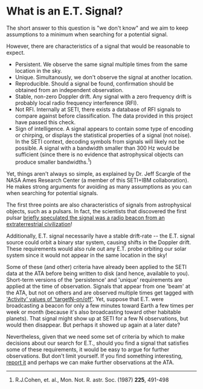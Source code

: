 # What is an E.T. Signal?

The short answer to this question is "we don't know" and we aim to keep assumptions to a minimum when
searching for a potential signal.

However, there are characteristics of a signal that would be reasonable to expect. 

  * Persistent. We observe the same signal multiple times from the same location in the sky.
  * Unique. Simultanously, we don't observe the signal at another location.
  * Reproducible. Should a signal be found, confirmation should be obtained from an independent observation.
  * Stable, non-zero Doppler drift. Any signal with a zero frequency drift is probably local radio frequency interference (RFI).
  * Not RFI. Internally at SETI, there exists a database of RFI signals to compare against before classification. The data provided in this project have passed this check.
  * Sign of intelligence. A signal appears to contain some type of encoding or chirping, or displays the statistical properties of a signal (not noise). In the SETI context, decoding symbols from signals will likely not be possible. A signal with a bandwidth smaller than 300 Hz would be sufficient (since there is no evidence that astrophysical objects can produce smaller bandwidths.<sup>1</sup>)


Yet, things aren't always so simple, as explained by Dr. Jeff Scargle of the NASA Ames 
Research Center (a member of this SETI+IBM collaboration).  He makes strong arguments for 
avoiding as many assumptions as you can when searching for potential signals.

The first three points are also characteristics of signals from astrophysical objects, such as a pulsars. 
In fact, the scientists that discovered the first pulsar [briefly speculated the signal was 
a radio beacon from an extraterrestrial civilization](http://www.bigear.org/vol1no1/burnell.htm)! 

Additionally, E.T. signal necessarily have a stable drift-rate -- the E.T. signal source could orbit a 
binary star system, causing shifts in the Doppler drift.  These requirements would also rule out any E.T. 
probe orbiting our solar system since it would not appear in the same location in the sky!

Some of these (and other) criteria have already been applied to the SETI data at the ATA before being 
written to disk (and hence, available to you). 
Short-term versions of the 'persistence' and 'unique' requirements are applied 
at the time of observation. Signals that appear from one 'beam' at the ATA, but not on others and are observed
multiple times get tagged with ['Activity' values of 'targetN-on/off'](signaldb.md#acttyp). 
Yet, suppose that E.T. were broadcasting a beacon for only a few minutes toward Earth a few times 
per week or month (because it's also broadcasting toward other habitable planets). That signal 
might show up at SETI for a few N observations, but would then disappear. 
But perhaps it showed up again at a later date?

Nevertheless, given that we need some set of criteria by which to make decisions about our search for E.T., 
should you find a signal that satisfies some of these requirements, 
it would be easy to argue for further observations. But don't limit yourself. 
If you find something interesting, [report it](contact_us.md) and perhaps we can make 
further observations at the ATA. 

<hr>

1. R.J.Cohen, et. al., Mon. Not. R. astr. Soc. (1987) **225**, 491-498
